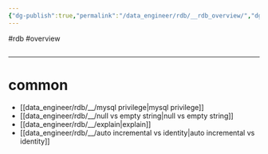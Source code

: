 ```yaml
---
{"dg-publish":true,"permalink":"/data_engineer/rdb/__rdb_overview/","dgPassFrontmatter":true,"noteIcon":"","created":"","updated":""}
---
```


#rdb #overview 

```toc
```

---

# common
- [[data_engineer/rdb/__/mysql privilege\|mysql privilege]]
- [[data_engineer/rdb/__/null vs empty string\|null vs empty string]]
- [[data_engineer/rdb/__/explain\|explain]]
- [[data_engineer/rdb/__/auto incremental vs identity\|auto incremental vs identity]]
